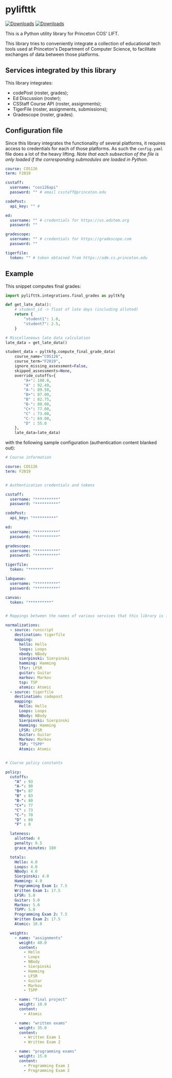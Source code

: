 # pylifttk

[![Downloads](https://pepy.tech/badge/pylifttk)](https://pepy.tech/project/pylifttk)
[![Downloads](https://pepy.tech/badge/pylifttk/month)](https://pepy.tech/project/pylifttk/month)

This is a Python utility library for Princeton COS' LIFT.

This library tries to conveniently integrate a collection of educational tech tools used at Princeton's Department of Computer Science, to facilitate exchanges of data between those platforms.


## Services integrated by this library

This library integrates:
- codePost (roster, grades);
- Ed Discussion (roster);
- CSStaff Course API (roster, assignments);
- TigerFile (roster, assignments, submissions);
- Gradescope (roster, grades).


## Configuration file

Since this library integrates the functionality of several platforms, it requires access to credentials for each of those platforms. As such the `config.yaml` file does a lot of the heavy lifting. *Note that each subsection of the file is only loaded if the corresponding submodules are loaded in Python.*

```yaml
course: COS126
term: F2019

csstaff:
  username: "cos126api"
  password: "" # email csstaff@princeton.edu

codePost:
  api_key: "" #

ed:
  username: "" # credentials for https://us.edstem.org
  password: ""

gradescope:
  username: "" # credentials for https://gradescope.com
  password: ""

tigerfile:
  token: "" # token obtained from https://adm.cs.princeton.edu
```

## Example

This snippet computes final grades:

```python
import pylifttk.integrations.final_grades as pyltkfg

def get_late_data():
    # student_id -> float of late days (including alloted)
    return {
        "student1": 1.0,
        "student7": 2.5,    
    }

# Miscellaneous late data calculation
late_data = get_late_data()

student_data = pyltkfg.compute_final_grade_data(
    course_name="COS126",
    course_term="F2019",
    ignore_missing_assessment=False,
    skipped_assessments=None,
    override_cutoffs={
        "A+": 100.0,
        "A" : 92.49,
        "A-": 89.50,
        "B+": 87.00,
        "B" : 82.75,
        "B-": 80.00,
        "C+": 77.00,
        "C" : 73.00,
        "C-": 69.00,
        "D" : 55.0
    },
    late_data=late_data)
```

with the following sample configuration (authentication content blanked out):

```yaml
# Course information

course: COS126
term: F2019


# Authentication credentials and tokens

csstaff:
  username: "**********"
  password: "**********"

codePost:
  api_key: "**********"

ed:
  username: "**********"
  password: "**********"

gradescope:
  username: "**********"
  password: "**********"

tigerfile:
  token: "**********"

labqueue:
  username: "**********"
  password: "**********"

canvas:
  token: "**********"


# Mappings between the names of various services that this library is integrating

normalizations:
  - source: runscript
    destination: tigerfile
    mapping:
      hello: Hello
      loops: Loops
      nbody: NBody
      sierpinski: Sierpinski
      hamming: Hamming
      lfsr: LFSR
      guitar: Guitar
      markov: Markov
      tsp: TSP
      atomic: Atomic
  - source: tigerfile
    destination: codepost
    mapping:
      Hello: Hello
      Loops: Loops
      NBody: NBody
      Sierpinski: Sierpinski
      Hamming: Hamming
      LFSR: LFSR
      Guitar: Guitar
      Markov: Markov
      TSP: "TSPP"
      Atomic: Atomic


# Course policy constants

policy:
  cutoffs:
    "A" : 93
    "A-": 90
    "B+": 87
    "B" : 83
    "B-": 80
    "C+": 77
    "C" : 73
    "C-": 70
    "D" : 60
    "F" : 0

  lateness:
    allotted: 4
    penalty: 0.5
    grace_minutes: 180

  totals:
    Hello: 4.0
    Loops: 4.0
    NBody: 4.0
    Sierpinski: 4.0
    Hamming: 4.0
    Programming Exam 1: 7.5
    Written Exam 1: 17.5
    LFSR: 5.0
    Guitar: 5.0
    Markov: 5.0
    TSPP: 5.0
    Programming Exam 2: 7.5
    Written Exam 2: 17.5
    Atomic: 10.0

  weights:
    - name: "assignments"
      weight: 40.0
      content:
        - Hello
        - Loops
        - NBody
        - Sierpinski
        - Hamming
        - LFSR
        - Guitar
        - Markov
        - TSPP

    - name: "final project"
      weight: 10.0
      content:
        - Atomic

    - name: "written exams"
      weight: 35.0
      content:
        - Written Exam 1
        - Written Exam 2

    - name: "programming exams"
      weight: 15.0
      content:
        - Programming Exam 1
        - Programming Exam 2
```